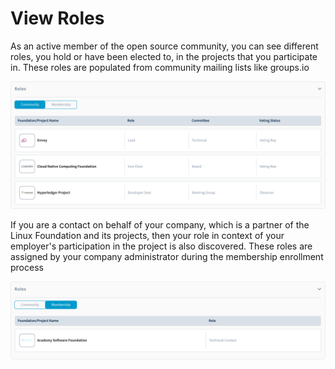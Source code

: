 # View Roles

As an active member of the open source community, you can see different roles, you hold or have been elected to, in the projects that you participate in. These roles are populated from community mailing lists like groups.io

![Project Community Roles](../.gitbook/assets/communityroles.png)

If you are a contact on behalf of your company, which is a partner of the Linux Foundation and its projects, then your role in context of your employer's participation in the project is also discovered. These roles are assigned by your company administrator during the membership enrollment process

![](../.gitbook/assets/membership-role.png)

